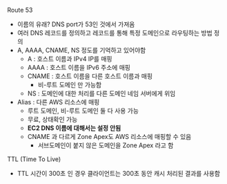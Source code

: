 Route 53
- 이름의 유래? DNS port가 53인 것에서 가져옴
- 여러 DNS 레코드를 정의하고 레코드를 통해 특정 도메인으로 라우팅하는 방법 정의
- A, AAAA, CNAME, NS 정도를 기억하고 있어야함
  - A : 호스트 이름과 IPv4 IP를 매핑
  - AAAA : 호스트 이름을 IPv6 주소에 매핑
  - CNAME : 호스트 이름을 다른 호스트 이름과 매핑
    - 비-루트 도메인 만 가능함
  - NS : 도메인에 대한 처리를 다른 도메인 네임 서버에게 위임
- Alias : 다른 AWS 리소스에 매핑
  - 루트 도메인, 비-루트 도메인 둘 다 사용 가능
  - 무료, 상태확인 가능
  - **EC2 DNS 이름에 대해서는 설정 안됨**
  - CNAME 과 다르게 Zone Apex도 AWS 리소스에 매핑할 수 있음
    - 서브도메인이 붙지 않은 도메인을 Zone Apex 라고 함

TTL (Time To Live) 
- TTL 시간이 300초 인 경우 클라이언트는 300초 동안 캐시 처리된 결과를 사용함

